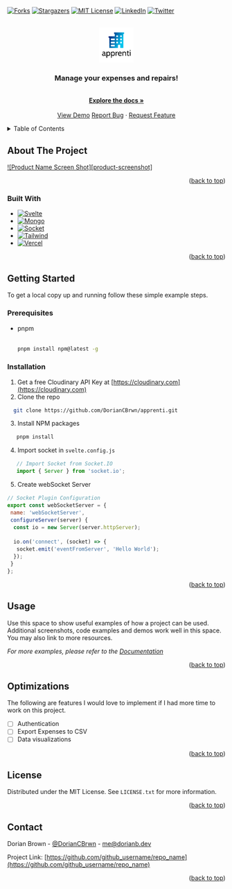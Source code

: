 <!-- Improved compatibility of back to top link: See: https://github.com/othneildrew/Best-README-Template/pull/73 -->
<a name="readme-top"></a>
<!--
*** Thanks for checking out the Best-README-Template. If you have a suggestion
*** that would make this better, please fork the repo and create a pull request
*** or simply open an issue with the tag "enhancement".
*** Don't forget to give the project a star!
*** Thanks again! Now go create something AMAZING! :D
-->

<!-- PROJECT SHIELDS -->
<!--
*** I'm using markdown "reference style" links for readability.
*** Reference links are enclosed in brackets [ ] instead of parentheses ( ).
*** See the bottom of this document for the declaration of the reference variables
*** for contributors-url, forks-url, etc. This is an optional, concise syntax you may use.
*** https://www.markdownguide.org/basic-syntax/#reference-style-links
-->
[![Forks][forks-shield]][forks-url]
[![Stargazers][stars-shield]][stars-url]
[![MIT License][license-shield]][license-url]
[![LinkedIn][linkedin-shield]][linkedin-url]
[![Twitter][twitter-shield]][twitter-url]

<!-- PROJECT LOGO -->
<br />
<div align="center">
  <a href="https://github.com/DorianCBrwn/apprenti">
    <img src="static/apprenti.svg" alt="Logo" width="80" height="80">
  </a>

  <h3 align="center">Manage your expenses and repairs!</h3>

  <p align="center">
    <br />
    <a href="https://github.com/DorianCBrwn/apprenti"><strong>Explore the docs »</strong></a>
    <br />
    <br />
    <!-- Update live demo link -->
    <a href="https://github.com/othneildrew/Best-README-Template">View Demo</a>
    <a href="https://github.com/DorianCBrwn/apprenti/issues">Report Bug</a>
    ·
    <a href="https://github.com/DorianCBrwn/apprenti/issues">Request Feature</a>
  </p>
</div>

<!-- TABLE OF CONTENTS -->
<details>
  <summary>Table of Contents</summary>
  <ol>
    <li>
      <a href="#about-the-project">About The Project</a>
      <ul>
        <li><a href="#built-with">Built With</a></li>
      </ul>
    </li>
    <li>
      <a href="#getting-started">Getting Started</a>
      <ul>
        <li><a href="#prerequisites">Prerequisites</a></li>
        <li><a href="#installation">Installation</a></li>
      </ul>
    </li>
    <li><a href="#usage">Usage</a></li>
    <li><a href="#roadmap">Roadmap</a></li>
    <li><a href="#license">License</a></li>
    <li><a href="#contact">Contact</a></li>
  </ol>
</details>

<!-- ABOUT THE PROJECT -->
## About The Project

[![Product Name Screen Shot][product-screenshot]](https://example.com)

<p align="right">(<a href="#readme-top">back to top</a>)</p>

### Built With

* [![Svelte][Svelte.dev]][Svelte-url]
* [![Mongo][MongoDB]][MongoDB-url]
* [![Socket][Socket.IO]][SocketIO-url]
* [![Tailwind][TailwindCSS]][TailwindCss-url]
* [![Vercel][Vercel]][Vercel-url]

<p align="right">(<a href="#readme-top">back to top</a>)</p>

<!-- GETTING STARTED -->
## Getting Started

To get a local copy up and running follow these simple example steps.

### Prerequisites

* pnpm

  ```sh

  pnpm install npm@latest -g
  ```

### Installation

1. Get a free Cloudinary API Key at [https://cloudinary.com](https://cloudinary.com)
2. Clone the repo

 ```sh
   git clone https://github.com/DorianCBrwn/apprenti.git
 ```

3. Install NPM packages

```sh
   pnpm install
```

4. Import socket in `svelte.config.js`

```js
   // Import Socket from Socket.IO
   import { Server } from 'socket.io';
```

5. Create webSocket Server

```js
// Socket Plugin Configuration
export const webSocketServer = {
 name: 'webSocketServer',
 configureServer(server) {
  const io = new Server(server.httpServer);

  io.on('connect', (socket) => {
   socket.emit('eventFromServer', 'Hello World');
  });
 }
};

```

<p align="right">(<a href="#readme-top">back to top</a>)</p>

<!-- USAGE EXAMPLES -->
## Usage

Use this space to show useful examples of how a project can be used. Additional screenshots, code examples and demos work well in this space. You may also link to more resources.

_For more examples, please refer to the [Documentation](https://example.com)_

<p align="right">(<a href="#readme-top">back to top</a>)</p>

<!-- Optimizations -->
## Optimizations

The following are features I would love to implement if I had more time to work on this project.

* [ ] Authentication
* [ ] Export Expenses to CSV
* [ ] Data visualizations

<p align="right">(<a href="#readme-top">back to top</a>)</p>

<!-- LICENSE -->
## License

Distributed under the MIT License. See `LICENSE.txt` for more information.

<p align="right">(<a href="#readme-top">back to top</a>)</p>

<!-- CONTACT -->
## Contact

Dorian Brown - [@DorianCBrwn](https://twitter.com/@DorianCBrwn) - [me@dorianb.dev](mailto:me@dorianb.dev)

Project Link: [https://github.com/github_username/repo_name](https://github.com/github_username/repo_name)

<p align="right">(<a href="#readme-top">back to top</a>)</p>

<!-- MARKDOWN LINKS & IMAGES -->
<!-- https://www.markdownguide.org/basic-syntax/#reference-style-links -->
[forks-shield]: https://img.shields.io/github/forks/DorianCBrwn/Apprenti?color=%230492c2&style=for-the-badge
[forks-url]: https://github.com/DorianCBrwn/apprenti/network/members
[stars-shield]: https://img.shields.io/github/stars/othneildrew/Best-README-Template.svg?style=for-the-badge
[stars-url]: https://github.com/DorianCBrwn/apprenti/stargazers
[license-shield]: https://img.shields.io/github/license/DorianCBrwn/Apprenti?style=for-the-badge
[license-url]: https://github.com/DorianCBrwn/apprenti/blob/main/LICENSE
[linkedin-shield]: https://img.shields.io/badge/-LinkedIn-black.svg?style=for-the-badge&logo=linkedin&colorB=555
[linkedin-url]: https://www.linkedin.com/in/dorian-brown-dev/
[twitter-shield]: https://img.shields.io/twitter/url?label=Twitter&logo=twitter&style=for-the-badge&url=https%3A%2F%2Ftwitter.com%2FDorianCBrwn
[twitter-url]: https://twitter.com/DorianCBrwn
[Svelte.dev]:  https://img.shields.io/badge/Svelte-4A4A55?style=for-the-badge&logo=svelte&logoColor=FF3E00
[Svelte-url]: https://svelte.dev/
[MongoDB]: https://img.shields.io/badge/MongoDB-%234ea94b.svg?style=for-the-badge&logo=mongodb&logoColor=white
[MongoDB-url]: https://mongodb.com
[Socket.IO]: https://img.shields.io/badge/Socket.io-black?style=for-the-badge&logo=socket.io&badgeColor=010101
[SocketIO-url]: https://socket.io/
[TailwindCSS]: https://img.shields.io/badge/tailwindcss-%2338B2AC.svg?style=for-the-badge&logo=tailwind-css&logoColor=white
[TailwindCSS-url]: https://socket.io/
[Vercel]: https://img.shields.io/badge/vercel-%23000000.svg?style=for-the-badge&logo=vercel&logoColor=white
[Vercel-url]: https://vercel.com/dashboard
